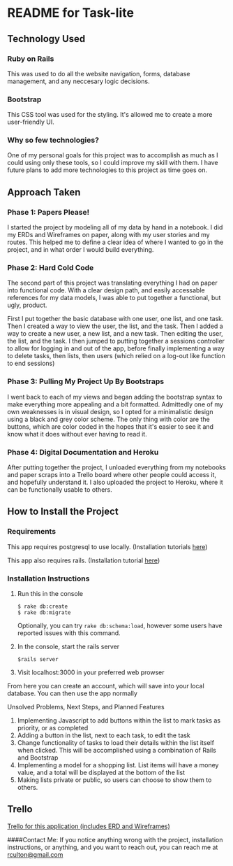 # README for Task-lite

## Technology Used

### Ruby on Rails

This was used to do all the website navigation, forms, database management, and any neccesary logic decisions.


### Bootstrap

This CSS tool was used for the styling. It's allowed me to create a more user-friendly UI.


### Why so few technologies?

One of my personal goals for this project was to accomplish as much as I could using only these tools, so I could improve my skill with them. I have future plans to add more technologies to this project as time goes on.


## Approach Taken

### Phase 1: Papers Please!

I started the project by modeling all of my data by hand in a notebook. I did my ERDs and Wireframes on paper, along with my user stories and my routes. This helped me to define a clear idea of where I wanted to go in the project, and in what order I would build everything.

### Phase 2: Hard Cold Code

The second part of this project was translating everything I had on paper into functional code. With a clear design path, and easily accessable references for my data models, I was able to put together a functional, but ugly, product.

First I put together the basic database with one user, one list, and one task. Then I created a way to view the user, the list, and the task. Then I added a way to create a new user, a new list, and a new task. Then editing the user, the list, and the task. I then jumped to putting together a sessions controller to allow for logging in and out of the app, before finally implementing a way to delete tasks, then lists, then users (which relied on a log-out like function to end sessions)

### Phase 3: Pulling My Project Up By Bootstraps

I went back to each of my views and began adding the bootstrap syntax to make everything more appealing and a bit formatted. Admittedly one of my own weaknesses is in visual design, so I opted for a minimalistic design using a black and grey color scheme. The only thing with color are the buttons, which are color coded in the hopes that it's easier to see it and know what it does without ever having to read it. 

### Phase 4: Digital Documentation and Heroku

After putting together the project, I unloaded everything from my notebooks and paper scraps into a Trello board where other people could access it, and hopefully understand it. I also uploaded the project to Heroku, where it can be functionally usable to others.


## How to Install the Project

### Requirements

This app requires postgresql to use locally. (Installation tutorials [here](http://postgresguide.com/setup/install.html)) 

This app also requires rails. (Installation tutorial [here](http://installrails.com/))

### Installation Instructions

 1. Run this in the console

	```
	$ rake db:create
	$ rake db:migrate
	```
	Optionally, you can try `rake db:schema:load`, however some users have reported issues with this command.


2. In the console, start the rails server  

	```
	$rails server
	```

3.  Visit localhost:3000 in your preferred web prowser


From here you can create an account, which will save into your local database. You can then use the app normally



Unsolved Problems, Next Steps, and Planned Features

1. Implementing Javascript to add buttons within the list to mark tasks as priority, or as completed
2. Adding a button in the list, next to each task, to edit the task
3. Change functionality of tasks to load their details within the list itself when clicked. This will be accomplished using a combination of Rails and Bootstrap
4. Implementing a model for a shopping list. List items will have a money value, and a total will be displayed at the bottom of the list
5. Making lists private or public, so users can choose to show them to others.


## Trello

[Trello for this application (includes ERD and Wireframes)](https://trello.com/b/7PYGczdR/to-do-application)

####Contact Me:
If you notice anything wrong with the project, installation instructions, or anything, and you want to reach out, you can reach me at [rculton@gmail.com](mailto:rculton@gmail.com)